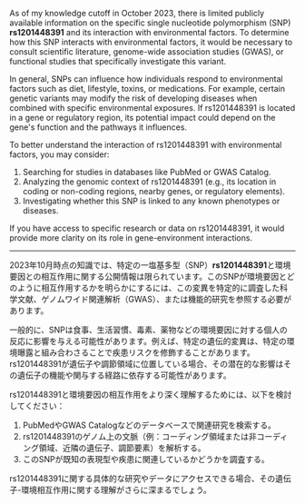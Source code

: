 As of my knowledge cutoff in October 2023, there is limited publicly available information on the specific single nucleotide polymorphism (SNP) **rs1201448391** and its interaction with environmental factors. To determine how this SNP interacts with environmental factors, it would be necessary to consult scientific literature, genome-wide association studies (GWAS), or functional studies that specifically investigate this variant. 

In general, SNPs can influence how individuals respond to environmental factors such as diet, lifestyle, toxins, or medications. For example, certain genetic variants may modify the risk of developing diseases when combined with specific environmental exposures. If rs1201448391 is located in a gene or regulatory region, its potential impact could depend on the gene's function and the pathways it influences.

To better understand the interaction of rs1201448391 with environmental factors, you may consider:
1. Searching for studies in databases like PubMed or GWAS Catalog.
2. Analyzing the genomic context of rs1201448391 (e.g., its location in coding or non-coding regions, nearby genes, or regulatory elements).
3. Investigating whether this SNP is linked to any known phenotypes or diseases.

If you have access to specific research or data on rs1201448391, it would provide more clarity on its role in gene-environment interactions.

---

2023年10月時点の知識では、特定の一塩基多型（SNP）**rs1201448391**と環境要因との相互作用に関する公開情報は限られています。このSNPが環境要因とどのように相互作用するかを明らかにするには、この変異を特定的に調査した科学文献、ゲノムワイド関連解析（GWAS）、または機能的研究を参照する必要があります。

一般的に、SNPは食事、生活習慣、毒素、薬物などの環境要因に対する個人の反応に影響を与える可能性があります。例えば、特定の遺伝的変異は、特定の環境曝露と組み合わさることで疾患リスクを修飾することがあります。rs1201448391が遺伝子や調節領域に位置している場合、その潜在的な影響はその遺伝子の機能や関与する経路に依存する可能性があります。

rs1201448391と環境要因の相互作用をより深く理解するためには、以下を検討してください：
1. PubMedやGWAS Catalogなどのデータベースで関連研究を検索する。
2. rs1201448391のゲノム上の文脈（例：コーディング領域または非コーディング領域、近隣の遺伝子、調節要素）を解析する。
3. このSNPが既知の表現型や疾患に関連しているかどうかを調査する。

rs1201448391に関する具体的な研究やデータにアクセスできる場合、その遺伝子-環境相互作用に関する理解がさらに深まるでしょう。